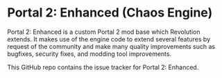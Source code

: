 # Portal 2: Enhanced (Chaos Engine)

Portal 2: Enhanced is a custom Portal 2 mod base which Revolution extends.
It makes use of the engine code to extend several features by request of the community and make many quality improvements such as bugfixes, security fixes, and modding tool improvements.

This GitHub repo contains the issue tracker for Portal 2: Enhanced.
